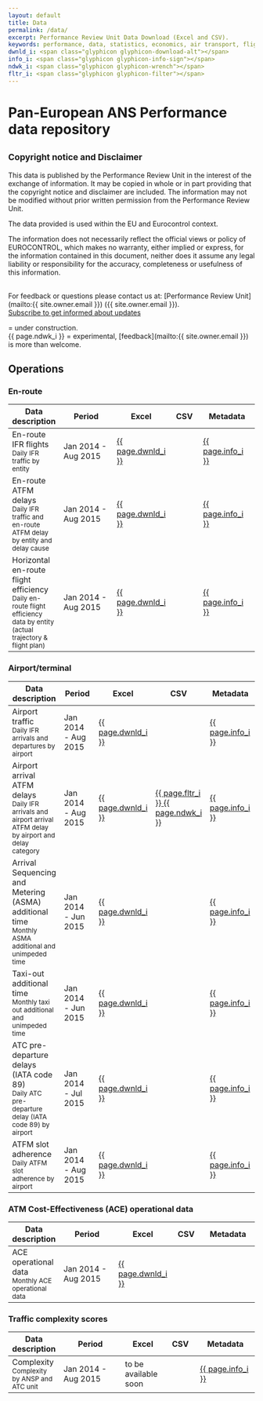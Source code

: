 ```yaml
---
layout: default
title: Data
permalink: /data/
excerpt: Performance Review Unit Data Download (Excel and CSV).
keywords: performance, data, statistics, economics, air transport, flights, europe, cost efficiency
dwnld_i: <span class="glyphicon glyphicon-download-alt"></span>
info_i: <span class="glyphicon glyphicon-info-sign"></span>
ndwk_i: <span class="glyphicon glyphicon-wrench"></span>
fltr_i: <span class="glyphicon glyphicon-filter"></span>
---
```

# Pan-European ANS Performance data repository
<div class="well">
<h2><small>Copyright notice and Disclaimer</small></h2>

<p>This data is published by the Performance Review Unit in the interest of the exchange of information.
It may be copied in whole or in part providing that the copyright notice and disclaimer are included.
The information may not be modified without prior written permission from the Performance Review Unit.

The data provided is used within the EU and Eurocontrol context.

The information does not necessarily reflect the official views or policy of EUROCONTROL,
which makes no warranty, either implied or express, for the information contained in this document,
neither does it assume any legal liability or responsibility for the accuracy, completeness or usefulness
of this information.</p>

<br>
For feedback or questions please contact us at: [Performance Review Unit](mailto:{{ site.owner.email }}) ({{ site.owner.email }}).

<div class="container text-center">
<a href="mailto:pru@eurocontrol.int?subject=Subscribe: PRU information point&amp;body=Please%20add%20me%20to%20the%20mailing%20list%20to%20get%20informed%20about%20information%20updates." class="btn btn-primary btn-sm">Subscribe to get informed about updates</a>
</div>

</div>

<span class="glyphicon glyphicon-exclamation-sign"></span> = under construction.<br>
{{ page.ndwk_i }} = experimental, [feedback](mailto:{{ site.owner.email }}) is more than welcome.


<style>
th:nth-child(2) {
width: 11em;
}

th:nth-child(3) {
width: 5em;
}

th:nth-child(4) {
width: 4em;
}

th:nth-child(5) {
width: 8em;
}
</style>
## Operations

### En-route

| Data description                                                                                                                          | Period              | Excel                             | CSV  | Metadata                         |
|-------------------------------------------------------------------------------------------------------------------------------------------|---------------------|-----------------------------------|------|----------------------------------|
| En-route IFR flights<br><small>Daily IFR traffic by entity</small>                                                                        | Jan 2014 - Aug 2015 | [{{ page.dwnld_i }}][ERT-FLTxlsx] |      | [{{ page.info_i }}][ERT-FLTmeta] |
| En-route ATFM delays<br><small>Daily IFR traffic and en-route ATFM delay by entity and delay cause</small>                                | Jan 2014 - Aug 2015 | [{{ page.dwnld_i }}][ERT-DLYxlsx] |      | [{{ page.info_i }}][ERT-DLYmeta] |
| Horizontal en-route flight efficiency<br><small>Daily en-route flight efficiency data by entity (actual trajectory & flight plan)</small> | Jan 2014 - Aug 2015 | [{{ page.dwnld_i }}][HFExlsx]     |      | [{{ page.info_i }}][HFEmeta]     |


[ERT-FLTxlsx]: <{{site.url}}/data/set/ert_flt/En-Route_Traffic.xlsm> "ERT-FLT (Excel)"
[ERT-FLTcsv]: <{{site.url}}/404.html> "ERT-FLT (CSV)"
[ERT-FLTmeta]: <{{site.url}}/references/dataset/En-Route_Traffic.html> "ERT-FLT (Meta)"

[ERT-DLYxlsx]: <{{site.url}}/data/set/ert_dly/En-Route_ATFM_Delay.xlsm> "ERT-DLY (Excel)"
[ERT-DLYcsv]: <{{site.url}}/404.html> "ERT-DLY (CSV)"
[ERT-DLYmeta]: <{{site.url}}/references/dataset/En-Route_ATFM_Delay.html> "ERT-DLY (Meta)"

[HFExlsx]: <{{site.url}}/data/set/hfe/Horizontal_Flight_Efficiency.xlsm> "HFE (Excel)"
[HFEcsv]: <{{site.url}}/404.html> "HFE (CSV)"
[HFEmeta]: <{{site.url}}/references/dataset/Horizontal_Flight_Efficiency.html> "HFE (Meta)"


### Airport/terminal

| Data description                                                                                                              | Period               | Excel                             | CSV                                               | Metadata                         |
|-------------------------------------------------------------------------------------------------------------------------------|----------------------|-----------------------------------|---------------------------------------------------|----------------------------------|
| Airport traffic<br><small>Daily IFR arrivals and departures by airport</small>                                                | Jan 2014 - Aug 2015  | [{{ page.dwnld_i }}][APT-FLTxlsx] |                                                   | [{{ page.info_i }}][APT-FLTmeta] |
| Airport arrival ATFM delays<br><small>Daily IFR arrivals and airport arrival ATFM delay by airport and delay category</small> | Jan 2014 - Aug 2015  | [{{ page.dwnld_i }}][APT-DLYxlsx] | [{{ page.fltr_i }} {{ page.ndwk_i }}][APT-DLYcsv] | [{{ page.info_i }}][APT-DLYmeta] |
| Arrival Sequencing and Metering (ASMA) additional time<br><small>Monthly ASMA additional and unimpeded time</small>           | Jan 2014 - Jun 2015  | [{{ page.dwnld_i }}][ASMAxlsx]    |                                                   | [{{ page.info_i }}][ASMAmeta]    |
| Taxi-out additional time<br><small>Monthly taxi out additional and unimpeded time</small>                                     | Jan 2014 - Jun 2015  | [{{ page.dwnld_i }}][TX-OUTxlsx]  |                                                   | [{{ page.info_i }}][TX-OUTmeta]  |
| ATC pre-departure delays (IATA code 89)<br><small>Daily ATC pre-departure delay (IATA code 89) by airport</small>             | Jan 2014 - Jul 2015  | [{{ page.dwnld_i }}][ATC-PRExlsx] |                                                   | [{{ page.info_i }}][ATC-PREmeta] |
| ATFM slot adherence<br><small>Daily ATFM slot adherence by airport</small>                                                    | Jan 2014 - Aug 2015  | [{{ page.dwnld_i }}][SLT-ADHxlsx] |                                                   | [{{ page.info_i }}][SLT-ADHmeta] |


[APT-FLTxlsx]: <{{site.url}}/data/set/apt_flt/Airport_Traffic.xlsm> "APT-FLT (Excel)"
[APT-FLTcsv]: <{{site.url}}/404.html> "APT-FLT (CSV)"
[APT-FLTmeta]: <{{site.url}}/references/dataset/Airport_Traffic.html>  "APT-FLT (Meta)"

[APT-DLYxlsx]: <{{site.url}}/data/set/apt_dly/Airport_Arrival_ATFM_Delay.xlsm> "APT-DLY (Excel)"
[APT-DLYcsv]: <set/apt_dly/airport_arrival_atfm_delay.html> "APT-DLY (CSV)"
[APT-DLYmeta]: <{{site.url}}/references/dataset/Airport_Arrival_ATFM_Delay.html> "APT-DLY (Meta)"

[ASMAxlsx]: <{{site.url}}/data/set/asma/ASMA_Additional_Time.xlsm> "ASMA (Excel)"
[ASMAcsv]: <{{site.url}}/404.html> "ASMA (CSV)"
[ASMAmeta]: <{{site.url}}/references/dataset/ASMA_Additional_Time.html> "ASMA (Meta)"

[TX-OUTxlsx]: <{{site.url}}/data/set/tx_out/Taxi-Out_Additional_Time.xlsm> "TX-OUT (Excel)"
[TX-OUTcsv]: <{{site.url}}/404.html> "TX-OUT (CSV)"
[TX-OUTmeta]: <{{site.url}}/references/dataset/Taxi-Out_Additional_Time.html> "TX-OUT (Meta)"

[ATC-PRExlsx]: <{{site.url}}/data/set/atc_pre/ATC_Pre-Departure_Delay.xlsm> "ATC-PRE (Excel)"
[ATC-PREmeta]: <{{site.url}}/references/dataset/ATC_Pre-Departure_Delay.html>  "ATC-PRE (Meta)"

[SLT-ADHxlsx]: <{{site.url}}/data/set/slt_adh/ATFM_Slot_Adherence.xlsm> "SLT-ADH (Excel)"
[SLT-ADHmeta]: <{{site.url}}/references/dataset/ATFM_Slot_Adherence.html> "SLT-ADH (Meta)"

### ATM Cost-Effectiveness (ACE) operational data

| Data description                                                    | Period              | Excel                          | CSV | Metadata |
|---------------------------------------------------------------------|---------------------|--------------------------------|-----|----------|
| ACE operational data<br><small>Monthly ACE operational data</small> | Jan 2014 - Aug 2015 | [{{ page.dwnld_i }}][ACExlsx]  |     |          |

[ACExlsx]: <{{site.url}}/data/set/ace_opt/ACE_Monthly_Operational_Data.xls> "ACE (Excel)"
[ACEcsv]: <{{site.url}}/404.html> "ACE (CSV)"
[ACEmeta]: <{{site.url}}/references/dataset/ACE_Monthly_Operational_Data.html> "ACE (Meta)"

### Traffic complexity scores

| Data description                                             | Period              | Excel                          | CSV | Metadata                      |
|--------------------------------------------------------------|---------------------|--------------------------------|-----|-------------------------------|
| Complexity<br><small>Complexity by ANSP and ATC unit</small> | Jan 2014 - Aug 2015 | to be available soon           |     | [{{ page.info_i }}][CPLXmeta] |

[CPLXxlsx]: <{{site.url}}/404.html> "CPLX (Excel)"
[CPLXcsv]: <{{site.url}}/404.html> "CPLX (CSV)"
[CPLXmeta]: <{{site.url}}/references/dataset/Traffic_Complexity_Score.html> "CPLX (Meta)"

<br>